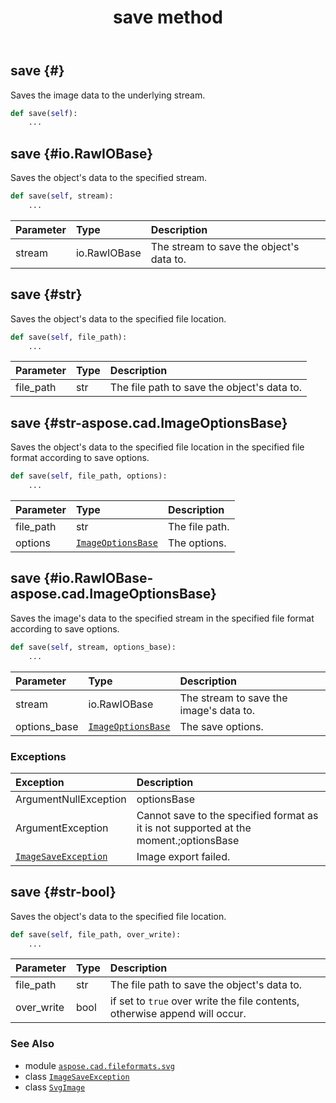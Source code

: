 ﻿---
title: save method
second_title: Aspose.CAD for Python via .NET API References
description: 
type: docs
weight: 80
url: /python-net/aspose.cad.fileformats.svg/svgimage/save/
is_root: false
---

## save {#}

Saves the image data to the underlying stream.



```python
def save(self):
    ...
```




## save {#io.RawIOBase}

Saves the object's data to the specified stream.



```python
def save(self, stream):
    ...
```


| Parameter | Type | Description |
| :- | :- | :- |
| stream | io.RawIOBase | The stream to save the object's data to. |


## save {#str}

Saves the object's data to the specified file location.



```python
def save(self, file_path):
    ...
```


| Parameter | Type | Description |
| :- | :- | :- |
| file_path | str | The file path to save the object's data to. |


## save {#str-aspose.cad.ImageOptionsBase}

Saves the object's data to the specified file location in the specified file format according to save options.



```python
def save(self, file_path, options):
    ...
```


| Parameter | Type | Description |
| :- | :- | :- |
| file_path | str | The file path. |
| options | [`ImageOptionsBase`](/cad/python-net/aspose.cad/imageoptionsbase) | The options. |


## save {#io.RawIOBase-aspose.cad.ImageOptionsBase}

Saves the image's data to the specified stream in the specified file format according to save options.



```python
def save(self, stream, options_base):
    ...
```


| Parameter | Type | Description |
| :- | :- | :- |
| stream | io.RawIOBase | The stream to save the image's data to. |
| options_base | [`ImageOptionsBase`](/cad/python-net/aspose.cad/imageoptionsbase) | The save options. |
### Exceptions
| Exception | Description |
| :- | :- |
| ArgumentNullException | optionsBase |
| ArgumentException | Cannot save to the specified format as it is not supported at the moment.;optionsBase |
| [`ImageSaveException`](/cad/python-net/aspose.cad.cadexceptions/imagesaveexception) | Image export failed. |




## save {#str-bool}

Saves the object's data to the specified file location.



```python
def save(self, file_path, over_write):
    ...
```


| Parameter | Type | Description |
| :- | :- | :- |
| file_path | str | The file path to save the object's data to. |
| over_write | bool | if set to `true` over write the file contents, otherwise append will occur. |



### See Also
* module [`aspose.cad.fileformats.svg`](../../)
* class [`ImageSaveException`](/cad/python-net/aspose.cad.cadexceptions/imagesaveexception)
* class [`SvgImage`](/cad/python-net/aspose.cad.fileformats.svg/svgimage)
